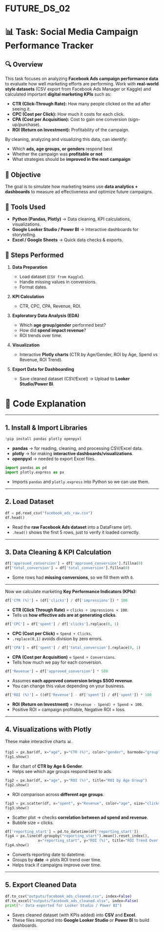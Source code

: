# FUTURE_DS_02

# 📊 Task: Social Media Campaign Performance Tracker

## 🔍 **Overview**

This task focuses on analyzing **Facebook Ads campaign performance data** to evaluate how well marketing efforts are performing. Work with **real-world style datasets** (CSV export from Facebook Ads Manager or Kaggle) and calculated important **digital marketing KPIs** such as:

* **CTR (Click-Through Rate):** How many people clicked on the ad after seeing it.
* **CPC (Cost per Click):** How much it costs for each click.
* **CPA (Cost per Acquisition):** Cost to gain one conversion (sign-up/purchase).
* **ROI (Return on Investment):** Profitability of the campaign.

By cleaning, analyzing and visualizing this data, can identify:

* Which **ads, age groups, or genders** respond best
* Whether the campaign was **profitable or not**
* What strategies should be **improved in the next campaign**

## 🎯 **Objective**

The goal is to simulate how marketing teams use **data analytics + dashboards** to measure ad effectiveness and optimize future campaigns.

## 🧰 **Tools Used**

* **Python (Pandas, Plotly)** → Data cleaning, KPI calculations, visualizations.
* **Google Looker Studio / Power BI** → Interactive dashboards for storytelling.
* **Excel / Google Sheets** → Quick data checks & exports.

## 🚀 **Steps Performed**

1. **Data Preparation**

   * Load dataset (`CSV from Kaggle`).
   * Handle missing values in conversions.
   * Format dates.

2. **KPI Calculation**

   * CTR, CPC, CPA, Revenue, ROI.

3. **Exploratory Data Analysis (EDA)**

   * Which **age group/gender** performed best?
   * How did **spend impact revenue**?
   * ROI trends over time.

4. **Visualization**

   * Interactive **Plotly charts** (CTR by Age/Gender, ROI by Age, Spend vs Revenue, ROI Trend).

5. **Export Data for Dashboarding**

   * Save cleaned dataset (CSV/Excel) → Upload to **Looker Studio/Power BI**.


# 📝 Code Explanation

---

## 1. **Install & Import Libraries**

```python
!pip install pandas plotly openpyxl
```

* **pandas** → for reading, cleaning, and processing CSV/Excel data.
* **plotly** → for making **interactive dashboards/visualizations**.
* **openpyxl** → needed to export Excel files.

```python
import pandas as pd
import plotly.express as px
```

* Imports `pandas` and `plotly.express` into Python so we can use them.

---

## 2. **Load Dataset**

```python
df = pd.read_csv("facebook_ads_raw.csv")
df.head()
```

* Read the **raw Facebook Ads dataset** into a DataFrame (`df`).
* `.head()` shows the first 5 rows, just to verify it loaded correctly.

---

## 3. **Data Cleaning & KPI Calculation**

```python
df['approved_conversion'] = df['approved_conversion'].fillna(0)
df['total_conversion'] = df['total_conversion'].fillna(0)
```

* Some rows had **missing conversions**, so we fill them with `0`.

---

Now we calculate marketing **Key Performance Indicators (KPIs):**

```python
df['CTR (%)'] = (df['clicks'] / df['impressions']) * 100
```

* **CTR (Click Through Rate)** = `clicks ÷ impressions × 100`.
* Tells us **how effective ads are at generating clicks**.

```python
df['CPC'] = df['spent'] / df['clicks'].replace(0, 1)
```

* **CPC (Cost per Click)** = `Spend ÷ Clicks`.
* `.replace(0,1)` avoids division by zero errors.

```python
df['CPA'] = df['spent'] / df['total_conversion'].replace(0, 1)
```

* **CPA (Cost per Acquisition)** = `Spend ÷ Conversions`.
* Tells how much we pay for each conversion.

```python
df['Revenue'] = df['approved_conversion'] * 500
```

* Assumes **each approved conversion brings \$500 revenue**.
* You can change this value depending on your business.

```python
df['ROI (%)'] = ((df['Revenue'] - df['spent']) / df['spent']) * 100
```

* **ROI (Return on Investment)** = `(Revenue - Spend) ÷ Spend × 100`.
* Positive ROI = campaign profitable, Negative ROI = loss.

---

## 4. **Visualizations with Plotly**

These make interactive charts 📊.

```python
fig1 = px.bar(df, x="age", y="CTR (%)", color="gender", barmode="group", title="CTR by Age & Gender")
fig1.show()
```

* Bar chart of **CTR by Age & Gender**.
* Helps see which age groups respond best to ads.

```python
fig2 = px.bar(df, x="age", y="ROI (%)", title="ROI by Age Group")
fig2.show()
```

* ROI comparison across **different age groups**.

```python
fig3 = px.scatter(df, x="spent", y="Revenue", color="age", size="clicks", title="Spend vs Revenue")
fig3.show()
```

* Scatter plot → checks **correlation between ad spend and revenue**.
* Bubble size = clicks.

```python
df['reporting_start'] = pd.to_datetime(df['reporting_start'])
fig4 = px.line(df.groupby("reporting_start").mean().reset_index(),
               x="reporting_start", y="ROI (%)", title="ROI Trend Over Time")
fig4.show()
```

* Converts reporting date to datetime.
* Groups by **date** → plots ROI trend over time.
* Helps track if campaigns improve over time.

---

## 5. **Export Cleaned Data**

```python
df.to_csv("outputs/facebook_ads_cleaned.csv", index=False)
df.to_excel("outputs/facebook_ads_cleaned.xlsx", index=False)
print("✅ Data exported for Looker Studio / Power BI")
```

* Saves cleaned dataset (with KPIs added) into **CSV** and **Excel**.
* These files imported into **Google Looker Studio** or **Power BI** to build dashboards.


